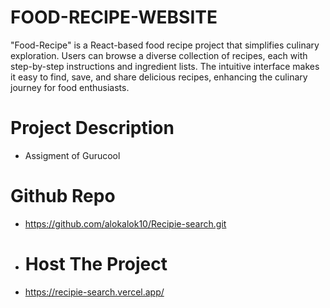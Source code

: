 # FOOD-RECIPE-WEBSITE
 "Food-Recipe" is a React-based food recipe project that simplifies culinary exploration. Users can browse a diverse collection of recipes, each with step-by-step instructions and ingredient lists. The intuitive interface makes it easy to find, save, and share delicious recipes, enhancing the culinary journey for food enthusiasts.

# Project Description

- Assigment of Gurucool

# Github Repo

-  https://github.com/alokalok10/Recipie-search.git

-  # Host The Project

-  https://recipie-search.vercel.app/
